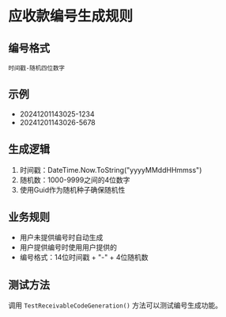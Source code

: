 # 应收款编号生成规则

## 编号格式
`时间戳-随机四位数字`

## 示例
- 20241201143025-1234
- 20241201143026-5678

## 生成逻辑
1. 时间戳：DateTime.Now.ToString("yyyyMMddHHmmss")
2. 随机数：1000-9999之间的4位数字
3. 使用Guid作为随机种子确保随机性

## 业务规则
- 用户未提供编号时自动生成
- 用户提供编号时使用用户提供的
- 编号格式：14位时间戳 + "-" + 4位随机数

## 测试方法
调用 `TestReceivableCodeGeneration()` 方法可以测试编号生成功能。 
